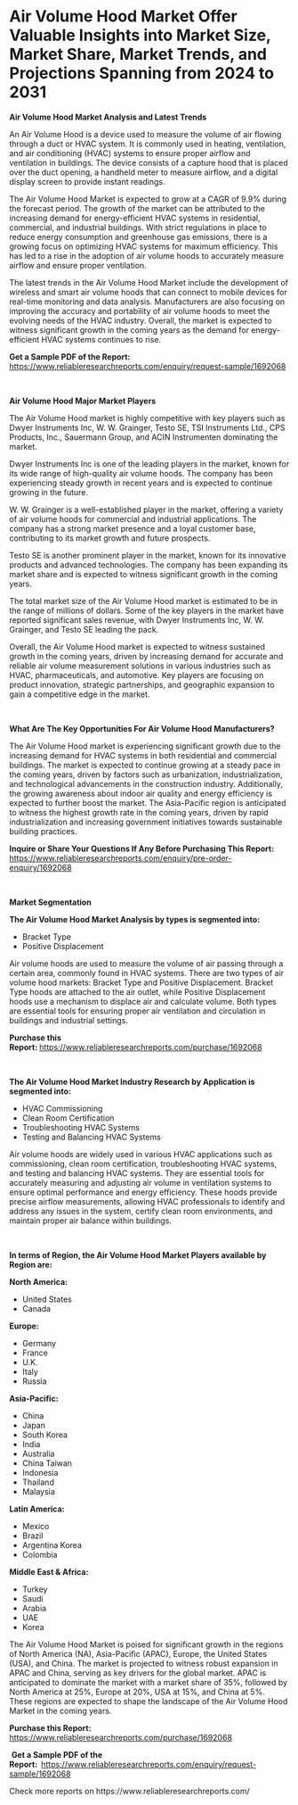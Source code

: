 <p><h1>Air Volume Hood Market Offer Valuable Insights into Market Size, Market Share, Market Trends, and Projections Spanning from 2024 to 2031</h1></p><p><strong>Air Volume Hood Market Analysis and Latest Trends</strong></p>
<p><p>An Air Volume Hood is a device used to measure the volume of air flowing through a duct or HVAC system. It is commonly used in heating, ventilation, and air conditioning (HVAC) systems to ensure proper airflow and ventilation in buildings. The device consists of a capture hood that is placed over the duct opening, a handheld meter to measure airflow, and a digital display screen to provide instant readings.</p><p>The Air Volume Hood Market is expected to grow at a CAGR of 9.9% during the forecast period. The growth of the market can be attributed to the increasing demand for energy-efficient HVAC systems in residential, commercial, and industrial buildings. With strict regulations in place to reduce energy consumption and greenhouse gas emissions, there is a growing focus on optimizing HVAC systems for maximum efficiency. This has led to a rise in the adoption of air volume hoods to accurately measure airflow and ensure proper ventilation.</p><p>The latest trends in the Air Volume Hood Market include the development of wireless and smart air volume hoods that can connect to mobile devices for real-time monitoring and data analysis. Manufacturers are also focusing on improving the accuracy and portability of air volume hoods to meet the evolving needs of the HVAC industry. Overall, the market is expected to witness significant growth in the coming years as the demand for energy-efficient HVAC systems continues to rise.</p></p>
<p><strong>Get a Sample PDF of the Report:&nbsp;</strong> <a href="https://www.reliableresearchreports.com/enquiry/request-sample/1692068">https://www.reliableresearchreports.com/enquiry/request-sample/1692068</a></p>
<p>&nbsp;</p>
<p><strong>Air Volume Hood Major Market Players</strong></p>
<p><p>The Air Volume Hood market is highly competitive with key players such as Dwyer Instruments Inc, W. W. Grainger, Testo SE, TSI Instruments Ltd., CPS Products, Inc., Sauermann Group, and ACIN Instrumenten dominating the market. </p><p>Dwyer Instruments Inc is one of the leading players in the market, known for its wide range of high-quality air volume hoods. The company has been experiencing steady growth in recent years and is expected to continue growing in the future. </p><p>W. W. Grainger is a well-established player in the market, offering a variety of air volume hoods for commercial and industrial applications. The company has a strong market presence and a loyal customer base, contributing to its market growth and future prospects. </p><p>Testo SE is another prominent player in the market, known for its innovative products and advanced technologies. The company has been expanding its market share and is expected to witness significant growth in the coming years. </p><p>The total market size of the Air Volume Hood market is estimated to be in the range of millions of dollars. Some of the key players in the market have reported significant sales revenue, with Dwyer Instruments Inc, W. W. Grainger, and Testo SE leading the pack. </p><p>Overall, the Air Volume Hood market is expected to witness sustained growth in the coming years, driven by increasing demand for accurate and reliable air volume measurement solutions in various industries such as HVAC, pharmaceuticals, and automotive. Key players are focusing on product innovation, strategic partnerships, and geographic expansion to gain a competitive edge in the market.</p></p>
<p>&nbsp;</p>
<p><strong>What Are The Key Opportunities For Air Volume Hood Manufacturers?</strong></p>
<p><p>The Air Volume Hood market is experiencing significant growth due to the increasing demand for HVAC systems in both residential and commercial buildings. The market is expected to continue growing at a steady pace in the coming years, driven by factors such as urbanization, industrialization, and technological advancements in the construction industry. Additionally, the growing awareness about indoor air quality and energy efficiency is expected to further boost the market. The Asia-Pacific region is anticipated to witness the highest growth rate in the coming years, driven by rapid industrialization and increasing government initiatives towards sustainable building practices.</p></p>
<p><strong>Inquire or Share Your Questions If Any Before Purchasing This Report:</strong> <a href="https://www.reliableresearchreports.com/enquiry/pre-order-enquiry/1692068">https://www.reliableresearchreports.com/enquiry/pre-order-enquiry/1692068</a></p>
<p>&nbsp;</p>
<p><strong>Market Segmentation</strong></p>
<p><strong>The Air Volume Hood Market Analysis by types is segmented into:</strong></p>
<p><ul><li>Bracket Type</li><li>Positive Displacement</li></ul></p>
<p><p>Air volume hoods are used to measure the volume of air passing through a certain area, commonly found in HVAC systems. There are two types of air volume hood markets: Bracket Type and Positive Displacement. Bracket Type hoods are attached to the air outlet, while Positive Displacement hoods use a mechanism to displace air and calculate volume. Both types are essential tools for ensuring proper air ventilation and circulation in buildings and industrial settings.</p></p>
<p><strong>Purchase this Report:&nbsp;</strong><a href="https://www.reliableresearchreports.com/purchase/1692068">https://www.reliableresearchreports.com/purchase/1692068</a></p>
<p>&nbsp;</p>
<p><strong>The Air Volume Hood Market Industry Research by Application is segmented into:</strong></p>
<p><ul><li>HVAC Commissioning</li><li>Clean Room Certification</li><li>Troubleshooting HVAC Systems</li><li>Testing and Balancing HVAC Systems</li></ul></p>
<p><p>Air volume hoods are widely used in various HVAC applications such as commissioning, clean room certification, troubleshooting HVAC systems, and testing and balancing HVAC systems. They are essential tools for accurately measuring and adjusting air volume in ventilation systems to ensure optimal performance and energy efficiency. These hoods provide precise airflow measurements, allowing HVAC professionals to identify and address any issues in the system, certify clean room environments, and maintain proper air balance within buildings.</p></p>
<p>&nbsp;</p>
<p><strong>In terms of Region, the Air Volume Hood Market Players available by Region are:</strong></p>
<p>
    <p> <strong> North America: </strong>
        <ul>
            <li>United States</li>
            <li>Canada</li>
        </ul>
        </p> 
    <p> <strong> Europe: </strong>
        <ul>
            <li>Germany</li>
            <li>France</li>
            <li>U.K.</li>
            <li>Italy</li>
            <li>Russia</li>
        </ul>
        </p> 
    <p> <strong> Asia-Pacific: </strong>
        <ul>
            <li>China</li>
            <li>Japan</li>
            <li>South Korea</li>
            <li>India</li>
            <li>Australia</li>
            <li>China Taiwan</li>
            <li>Indonesia</li>
            <li>Thailand</li>
            <li>Malaysia</li>
        </ul>
        </p> 
    <p> <strong> Latin America: </strong>
        <ul>
            <li>Mexico</li>
            <li>Brazil</li>
            <li>Argentina Korea</li>
            <li>Colombia</li>
        </ul>
        </p> 
    <p> <strong> Middle East & Africa: </strong>
        <ul>
            <li>Turkey</li>
            <li>Saudi</li>
            <li>Arabia</li>
            <li>UAE</li>
            <li>Korea</li>
        </ul>
    </p>
    </p>
<p><p>The Air Volume Hood Market is poised for significant growth in the regions of North America (NA), Asia-Pacific (APAC), Europe, the United States (USA), and China. The market is projected to witness robust expansion in APAC and China, serving as key drivers for the global market. APAC is anticipated to dominate the market with a market share of 35%, followed by North America at 25%, Europe at 20%, USA at 15%, and China at 5%. These regions are expected to shape the landscape of the Air Volume Hood Market in the coming years.</p></p>
<p><strong>Purchase this Report: </strong><a href="https://www.reliableresearchreports.com/purchase/1692068">https://www.reliableresearchreports.com/purchase/1692068</a></p>
<p>&nbsp;<strong>Get a Sample PDF of the Report:&nbsp;&nbsp;</strong><a href="https://www.reliableresearchreports.com/enquiry/request-sample/1692068">https://www.reliableresearchreports.com/enquiry/request-sample/1692068</a></p>
<p><strong></strong></p>
<p>Check more reports on https://www.reliableresearchreports.com/</p>